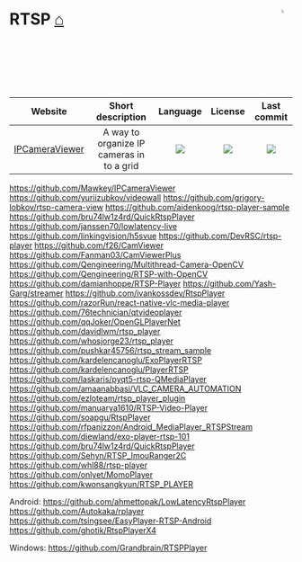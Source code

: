 # RTSP [⌂](https://github.com/forart/HyMPS#-1) <img align="right" alt="WIP" src="https://user-images.githubusercontent.com/171307/210726270-adc28ba9-dada-42cf-b53e-b01d03e3dca7.png" width="4%" />
|Website|Short description|Language|License|Last commit|
|:-:|:-:|:-:|:-:|:-:|
|[IPCameraViewer](https://github.com/Mawkey/IPCameraViewer#readme)|A way to organize IP cameras in to a grid|[![](https://img.shields.io/github/languages/top/Mawkey/IPCameraViewer?color=pink&style=flat-square)](https://github.com/Mawkey/IPCameraViewer/graphs/contributors)|[![](https://flat.badgen.net/github/license/Mawkey/IPCameraViewer?label=)](https://github.com/Mawkey/IPCameraViewer/blob/master/LICENSE)|[![](https://flat.badgen.net/github/last-commit/Mawkey/IPCameraViewer?label=)](https://github.com/Mawkey/IPCameraViewer/graphs/code-frequency)|

https://github.com/Mawkey/IPCameraViewer
https://github.com/yuriizubkov/videowall
https://github.com/grigory-lobkov/rtsp-camera-view
https://github.com/aidenkoog/rtsp-player-sample
https://github.com/bru74lw1z4rd/QuickRtspPlayer
https://github.com/janssen70/lowlatency-live
https://github.com/linkingvision/h5svue
https://github.com/DevRSC/rtsp-player
https://github.com/f26/CamViewer
https://github.com/Fanman03/CamViewerPlus
https://github.com/Qengineering/Multithread-Camera-OpenCV
https://github.com/Qengineering/RTSP-with-OpenCV
https://github.com/damianhoppe/RTSP-Player
https://github.com/Yash-Garg/streamer
https://github.com/ivankossdev/RtspPlayer
https://github.com/razorRun/react-native-vlc-media-player
https://github.com/76technician/qtvideoplayer
https://github.com/qqJoker/OpenGLPlayerNet
https://github.com/davidlwm/rtsp_player
https://github.com/whosjorge23/rtsp_player
https://github.com/pushkar45756/rtsp_stream_sample
https://github.com/kardelencanoglu/ExoPlayerRTSP
https://github.com/kardelencanoglu/PlayerRTSP
https://github.com/laskaris/pyqt5-rtsp-QMediaPlayer
https://github.com/amaanabbasi/VLC_CAMERA_AUTOMATION
https://github.com/ezloteam/rtsp_player_plugin
https://github.com/manuarya1610/RTSP-Video-Player
https://github.com/soapgu/RtspPlayer
https://github.com/rfpanizzon/Android_MediaPlayer_RTSPStream
https://github.com/diewland/exo-player-rtsp-101
https://github.com/bru74lw1z4rd/QuickRtspPlayer
https://github.com/Sehyn/RTSP_ImouRanger2C
https://github.com/whl88/rtsp-player
https://github.com/onlyet/MomoPlayer
https://github.com/kwonsangkyun/RTSP_PLAYER


Android:
https://github.com/ahmettopak/LowLatencyRtspPlayer
https://github.com/Autokaka/rplayer
https://github.com/tsingsee/EasyPlayer-RTSP-Android
https://github.com/ghotik/RtspPlayerX4

Windows:
https://github.com/Grandbrain/RTSPPlayer
